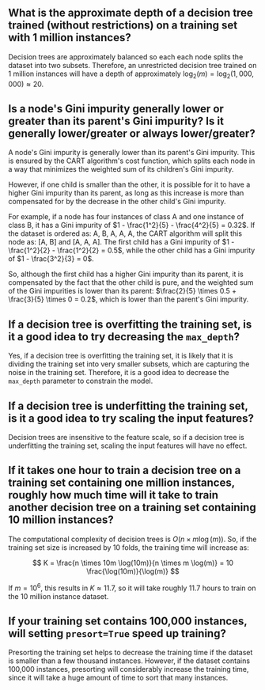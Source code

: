 ## What is the approximate depth of a decision tree trained (without restrictions) on a training set with 1 million instances?

Decision trees are approximately balanced so each each node splits the dataset into two subsets. Therefore, an unrestricted decision tree trained on 1 million instances will have a depth of approximately $\log_2(m) = \log_2(1,000,000) \approx 20$.

## Is a node's Gini impurity generally lower or greater than its parent's Gini impurity? Is it generally lower/greater or always lower/greater?

A node's Gini impurity is generally lower than its parent's Gini impurity. This is ensured by the CART algorithm's cost function, which splits each node in a way that minimizes the weighted sum of its children's Gini impurity.

However, if one child is smaller than the other, it is possible for it to have a higher Gini impurity than its parent, as long as this increase is more than compensated for by the decrease in the other child's Gini impurity.

For example, if a node has four instances of class A and one instance of class B, it has a Gini impurity of $1 - \frac{1^2}{5} - \frac{4^2}{5} = 0.32$. If the dataset is ordered as: A, B, A, A, A, the CART algorithm will split this node as: [A, B] and [A, A, A]. The first child has a Gini impurity of $1 - \frac{1^2}{2} - \frac{1^2}{2} = 0.5$, while the other child has a Gini impurity of $1 - \frac{3^2}{3} = 0$.

So, although the first child has a higher Gini impurity than its parent, it is compensated by the fact that the other child is pure, and the weighted sum of the Gini impurities is lower than its parent: $\frac{2}{5} \times 0.5 + \frac{3}{5} \times 0 = 0.2$, which is lower than the parent's Gini impurity.

## If a decision tree is overfitting the training set, is it a good idea to try decreasing the `max_depth`?

Yes, if a decision tree is overfitting the training set, it is likely that it is dividing the training set into very smaller subsets, which are capturing the noise in the training set. Therefore, it is a good idea to decrease the `max_depth` parameter to constrain the model.

## If a decision tree is underfitting the training set, is it a good idea to try scaling the input features?

Decision trees are insensitive to the feature scale, so if a decision tree is underfitting the training set, scaling the input features will have no effect.

## If it takes one hour to train a decision tree on a training set containing one million instances, roughly how much time will it take to train another decision tree on a training set containing 10 million instances?

The computational complexity of decision trees is $O(n \times m \log(m))$. So, if the training set size is increased by 10 folds, the training time will increase as:

$$
K = \frac{n \times 10m \log(10m)}{n \times m \log(m)} = 10 \frac{\log(10m)}{\log(m)}
$$

If $m = 10^6$, this results in $K \approx 11.7$, so it will take roughly 11.7 hours to train on the 10 million instance dataset.

## If your training set contains 100,000 instances, will setting `presort=True` speed up training?

Presorting the training set helps to decrease the training time if the dataset is smaller than a few thousand instances. However, if the dataset contains 100,000 instances, presorting will considerably increase the training time, since it will take a huge amount of time to sort that many instances.
